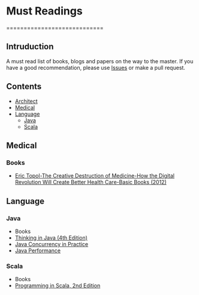 # Must Readings
============================

## Intruduction
A must read list of books, blogs and papers on the way to the master.
If you have a good recommendation, please use [Issues](https://github.com/noprom/bigdata-readings/issues) or make a pull request.

## Contents

* [Architect](#architect)
* [Medical](#medical)
* [Language](#language)
  * [Java](#java)
  * [Scala](#scala)

## Medical
### Books
* [Eric Topol-The Creative Destruction of Medicine-How the Digital Revolution Will Create Better Health Care-Basic Books (2012)](http://www.amazon.com/Creative-Destruction-Medicine-Digital-Revolution/dp/0465061834/ref=sr_1_1?ie=UTF8&qid=1462751342&sr=8-1&keywords=The+Creative+Destruction+of+Medicine)

## Language

### Java

* Books
 * [Thinking in Java (4th Edition)](http://www.amazon.com/Thinking-Java-4th-Bruce-Eckel/dp/0131872486/ref=sr_1_1?ie=UTF8&qid=1462333024&sr=8-1&keywords=Thinking+in+Java)
 * [Java Concurrency in Practice](http://www.amazon.com/Java-Concurrency-Practice-Brian-Goetz/dp/0321349601/ref=sr_1_1?ie=UTF8&qid=1462333203&sr=8-1&keywords=Java+Concurrency+in+Practice)
 * [Java Performance](http://www.amazon.com/Java-Performance-Charlie-Hunt/dp/0137142528/ref=sr_1_2?ie=UTF8&qid=1462333471&sr=8-2&keywords=Java+Performance)

### Scala

* Books
 * [Programming in Scala, 2nd Edition](http://www.amazon.com/Programming-Scala-Comprehensive-Step---Step/dp/0981531644/ref=sr_1_1?ie=UTF8&qid=1462335165&sr=8-1&keywords=Programming+in+Scala%2C+2nd+Edition)